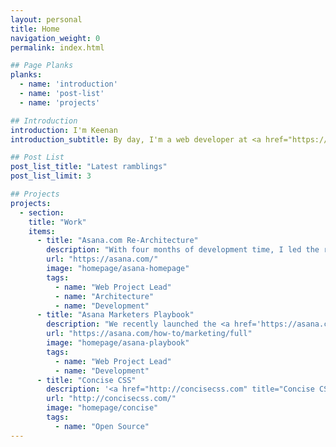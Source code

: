 ```yaml
---
layout: personal
title: Home
navigation_weight: 0
permalink: index.html

## Page Planks
planks:
  - name: 'introduction'
  - name: 'post-list'
  - name: 'projects'

## Introduction
introduction: I'm Keenan
introduction_subtitle: By day, I'm a web developer at <a href="https://asana.com" class="-cta">Asana</a>. By night, I'm a freelancer helping businesses succeed on the web. <small>Welcome to my little corner of the internet</small>

## Post List
post_list_title: "Latest ramblings"
post_list_limit: 3 

## Projects
projects:
  - section:
    title: "Work"
    items:
      - title: "Asana.com Re-Architecture"
        description: "With four months of development time, I led the re-architecture of the <a href='https://asana.com/' title='Marketers Playbook'>Asana Website</a>. As a growing company, we needed a website that would allow the effortless creation of pages, as well as a codebase that could be modified and scaled with ease."
        url: "https://asana.com/"
        image: "homepage/asana-homepage"
        tags:
          - name: "Web Project Lead"
          - name: "Architecture"
          - name: "Development"
      - title: "Asana Marketers Playbook"
        description: "We recently launched the <a href='https://asana.com/how-to/marketing/full' title='Marketers Playbook'>Marketer's Playbook</a> at Asana which puts into words the processes our marketing team uses to achieve their goals with the goal of helping other teams do the same."
        url: "https://asana.com/how-to/marketing/full"
        image: "homepage/asana-playbook"
        tags:
          - name: "Web Project Lead"
          - name: "Development"
      - title: "Concise CSS"
        description: '<a href="http://concisecss.com" title="Concise CSS">Concise CSS</a> is a lightweight front-end framework that I built with my friend and colleague <a href="http://jameskolce.com" title="James Kolce">James Kolce</a>. Our goal is to create a lightweight but extensible framework without the bloat.'
        url: "http://concisecss.com/"
        image: "homepage/concise"
        tags:
          - name: "Open Source"
---
```

